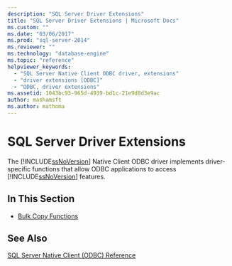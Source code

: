 ```yaml
---
description: "SQL Server Driver Extensions"
title: "SQL Server Driver Extensions | Microsoft Docs"
ms.custom: ""
ms.date: "03/06/2017"
ms.prod: "sql-server-2014"
ms.reviewer: ""
ms.technology: "database-engine"
ms.topic: "reference"
helpviewer_keywords: 
  - "SQL Server Native Client ODBC driver, extensions"
  - "driver extensions [ODBC]"
  - "ODBC, driver extensions"
ms.assetid: 1043bc93-965d-4939-bd1c-21e9d8d3e9ac
author: mashamsft
ms.author: mathoma
---
```

# SQL Server Driver Extensions
  The [!INCLUDE[ssNoVersion](../../includes/ssnoversion-md.md)] Native Client ODBC driver implements driver-specific functions that allow ODBC applications to access [!INCLUDE[ssNoVersion](../../includes/ssnoversion-md.md)] features.  
  
## In This Section  
  
-   [Bulk Copy Functions](../../relational-databases/native-client-odbc-extensions-bulk-copy-functions/sql-server-driver-extensions-bulk-copy-functions.md)  
  
## See Also  
 [SQL Server Native Client &#40;ODBC&#41; Reference](../../../2014/database-engine/dev-guide/sql-server-native-client-odbc-reference.md)  
  
  

